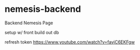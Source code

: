 # nemesis-backend
Backend Nemesis Page

setup w/ front
build out db

refresh token 
https://www.youtube.com/watch?v=favjC6EKFgw